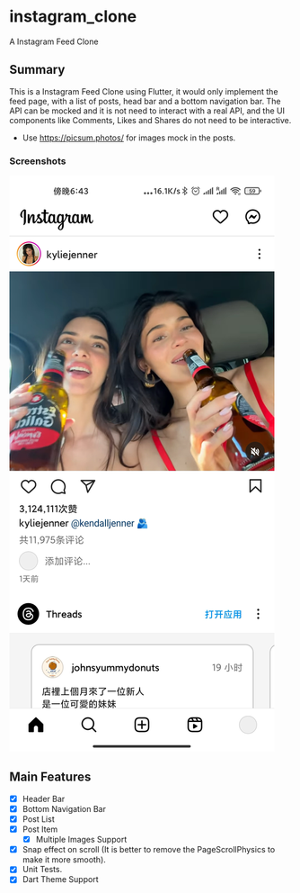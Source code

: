 # instagram_clone

A Instagram Feed Clone

## Summary

This is a Instagram Feed Clone using Flutter, it would only implement the feed page, with a list of
posts, head bar and a bottom navigation bar.
The API can be mocked and it is not need to interact with a real API, and the UI components like
Comments, Likes and Shares do not need to be interactive.

- Use https://picsum.photos/ for images mock in the posts.

### Screenshots

![Screenshots](./doc/images/homefeed.png)

## Main Features

- [x] Header Bar
- [x] Bottom Navigation Bar
- [x] Post List
- [x] Post Item
    - [x] Multiple Images Support
- [x] Snap effect on scroll (It is better to remove the PageScrollPhysics to make it more smooth).
- [x] Unit Tests.
- [x] Dart Theme Support
